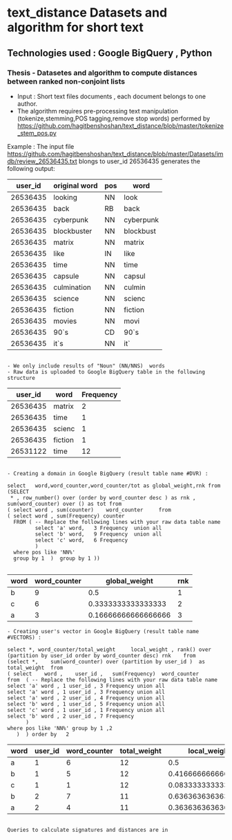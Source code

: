 # text_distance Datasets and algorithm for short text

## Technologies used :  Google BigQuery , Python
                     
### Thesis - Datasetes and algorithm to compute distances between ranked non-conjoint lists 
* Input : Short text files documents , each document belongs to one author. 
* The algorithm requires pre-processing text manipulation (tokenize,stemming,POS tagging,remove stop words) performed by https://github.com/hagitbenshoshan/text_distance/blob/master/tokenize_stem_pos.py
 
Example : The input file  https://github.com/hagitbenshoshan/text_distance/blob/master/Datasets/imdb/review_26536435.txt  blongs to user_id 26536435 
generates the following output: 

user_id | original word | pos | word 
------------|---------------|-----|---------------    
26536435|looking|NN|look
26536435|back|RB|back
26536435|cyberpunk|NN|cyberpunk
26536435|blockbuster|NN|blockbust
26536435|matrix|NN|matrix
26536435|like|IN|like
26536435|time|NN|time
26536435|capsule|NN|capsul
26536435|culmination|NN|culmin
26536435|science|NN|scienc
26536435|fiction|NN|fiction
26536435|movies|NN|movi
26536435|90`s|CD|90`s
26536435|it`s|NN|it`
```

- We only include results of "Noun" (NN/NNS)  words
- Raw data is uploaded to Google BigQuery table in the following structure 

```
user_id | word | Frequency
--------|------|----------
26536435|matrix|2
26536435|time|1
26536435|scienc|1
26536435|fiction|1
26531122|time|12
```

- Creating a domain in Google BigQuery (result table name #DVR) : 

select   word,word_counter,word_counter/tot as global_weight,rnk from 
(SELECT 
 * , row_number() over (order by word_counter desc ) as rnk , sum(word_counter) over () as tot from 
( select word , sum(counter) 	word_counter	 from
( select word , sum(Frequency) counter
  FROM ( -- Replace the following lines with your raw data table name 
         select 'a' word,   3 Frequency  union all 
         select 'b' word,   9 Frequency  union all 
         select 'c' word,   6 Frequency             
         ) 
  where pos like 'NN%' 
  group by 1  )  group by 1 )) 
  
  ``` 
  word|word_counter|global_weight|rnk
  ----|------------|-------------|----
b|9|0.5|1	 
c|6|0.3333333333333333|2	 
a|3|0.16666666666666666|3

```
- Creating user's vector in Google BigQuery (result table name #VECTORS) : 

select *, word_counter/total_weight 	local_weight , rank() over (partition by user_id order by word_counter desc) rnk 	from 
(select *,    sum(word_counter) over (partition by user_id )  as total_weight  from 
( select    word ,    user_id ,   sum(Frequency)  word_counter  
from  ( -- Replace the following lines with your raw data table name 
select 'a' word , 1 user_id , 3 Frequency union all 
select 'a' word , 1 user_id , 3 Frequency union all 
select 'a' word , 2 user_id , 4 Frequency union all 
select 'b' word , 1 user_id , 5 Frequency union all 
select 'c' word , 1 user_id , 1 Frequency union all 
select 'b' word , 2 user_id , 7 Frequency  
      ) 
where pos like 'NN%' group by 1 ,2
   )  ) order by   2
 ```
word|	user_id|	word_counter|	total_weight|	local_weight|	rnk	
----|--------|--------------|-------------|-------------|-----
a|	1|	6|	12|	0.5|	1	 
b|	1|	5|	12|	0.4166666666666667|	2	 
c|	1|	1|	12|	0.08333333333333333|	3	 
b|	2|	7|	11|	0.6363636363636364|	1	 
a|	2|	4|	11|	0.36363636363636365|	2
  ``` 
 
 Queries to calculate signatures and distances are in

 
